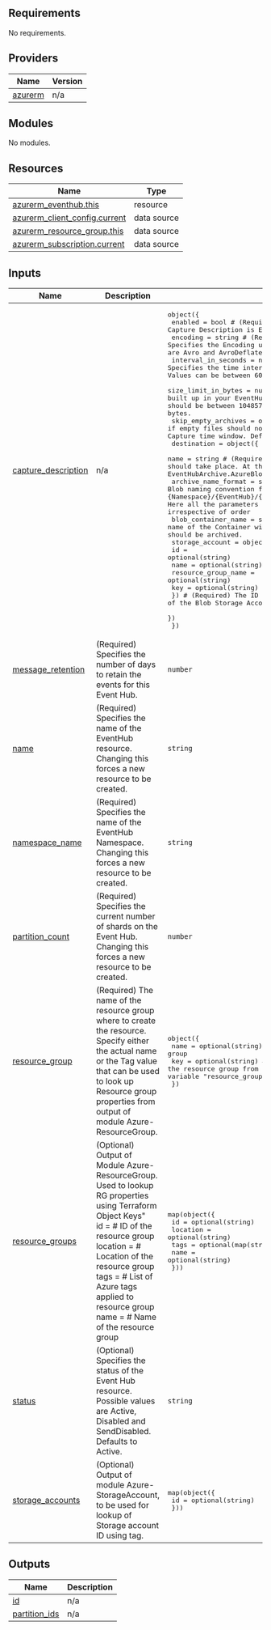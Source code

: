 <!-- BEGIN_TF_DOCS -->
## Requirements

No requirements.

## Providers

| Name | Version |
|------|---------|
| <a name="provider_azurerm"></a> [azurerm](#provider\_azurerm) | n/a |

## Modules

No modules.

## Resources

| Name | Type |
|------|------|
| [azurerm_eventhub.this](https://registry.terraform.io/providers/hashicorp/azurerm/latest/docs/resources/eventhub) | resource |
| [azurerm_client_config.current](https://registry.terraform.io/providers/hashicorp/azurerm/latest/docs/data-sources/client_config) | data source |
| [azurerm_resource_group.this](https://registry.terraform.io/providers/hashicorp/azurerm/latest/docs/data-sources/resource_group) | data source |
| [azurerm_subscription.current](https://registry.terraform.io/providers/hashicorp/azurerm/latest/docs/data-sources/subscription) | data source |

## Inputs

| Name | Description | Type | Default | Required |
|------|-------------|------|---------|:--------:|
| <a name="input_capture_description"></a> [capture\_description](#input\_capture\_description) | n/a | <pre>object({<br>    enabled             = bool           #   (Required) Specifies if the Capture Description is Enabled.<br>    encoding            = string         #   (Required) Specifies the Encoding used for the Capture Description. Possible values are Avro and AvroDeflate.<br>    interval_in_seconds = number         #   (Optional) Specifies the time interval in seconds at which the capture will happen. Values can be between 60 and 900 seconds. Defaults to 300 seconds.<br>    size_limit_in_bytes = number         #   (Optional) Specifies the amount of data built up in your EventHub before a Capture Operation occurs. Value should be between 10485760 and 524288000 bytes. Defaults to 314572800 bytes.<br>    skip_empty_archives = optional(bool) #   (Optional) Specifies if empty files should not be emitted if no events occur during the Capture time window. Defaults to false.<br>    destination = object({<br>      name                = string #   (Required) The Name of the Destination where the capture should take place. At this time the only supported value is EventHubArchive.AzureBlockBlob.<br>      archive_name_format = string #   The Blob naming convention for archiving. e.g. {Namespace}/{EventHub}/{PartitionId}/{Year}/{Month}/{Day}/{Hour}/{Minute}/{Second}. Here all the parameters (Namespace,EventHub .. etc) are mandatory irrespective of order<br>      blob_container_name = string #   (Required) The name of the Container within the Blob Storage Account where messages should be archived.<br>      storage_account = object({<br>        id                  = optional(string)<br>        name                = optional(string)<br>        resource_group_name = optional(string)<br>        key                 = optional(string)<br>      }) #   (Required) The ID of the Blob Storage Account where messages should be archived.<br>    })<br>  })</pre> | `null` | no |
| <a name="input_message_retention"></a> [message\_retention](#input\_message\_retention) | (Required) Specifies the number of days to retain the events for this Event Hub. | `number` | n/a | yes |
| <a name="input_name"></a> [name](#input\_name) | (Required) Specifies the name of the EventHub resource. <br>  Changing this forces a new resource to be created. | `string` | n/a | yes |
| <a name="input_namespace_name"></a> [namespace\_name](#input\_namespace\_name) | (Required) Specifies the name of the EventHub Namespace. <br>  Changing this forces a new resource to be created. | `string` | n/a | yes |
| <a name="input_partition_count"></a> [partition\_count](#input\_partition\_count) | (Required) Specifies the current number of shards on the Event Hub. Changing this forces a new resource to be created. | `number` | n/a | yes |
| <a name="input_resource_group"></a> [resource\_group](#input\_resource\_group) | (Required) The name of the resource group where to create the resource. Specify either the actual name or the Tag value that can be used to look up Resource group properties from output of module Azure-ResourceGroup. | <pre>object({<br>    name = optional(string) # Name of the resource group<br>    key  = optional(string) # Terraform Object Key to use to find the resource group from output of module Azure-ResourceGroup supplied to variable "resource_groups"<br>  })</pre> | n/a | yes |
| <a name="input_resource_groups"></a> [resource\_groups](#input\_resource\_groups) | (Optional) Output of Module Azure-ResourceGroup. Used to lookup RG properties using Terraform Object Keys"<br>    id       = # ID of the resource group<br>    location = # Location of the resource group<br>    tags     = # List of Azure tags applied to resource group<br>    name     = # Name of the resource group | <pre>map(object({<br>    id       = optional(string)<br>    location = optional(string)<br>    tags     = optional(map(string))<br>    name     = optional(string)<br>  }))</pre> | `{}` | no |
| <a name="input_status"></a> [status](#input\_status) | (Optional) Specifies the status of the Event Hub resource. Possible values are Active, Disabled and SendDisabled. Defaults to Active. | `string` | `null` | no |
| <a name="input_storage_accounts"></a> [storage\_accounts](#input\_storage\_accounts) | (Optional) Output of module Azure-StorageAccount, to be used for lookup of Storage account ID using tag. | <pre>map(object({<br>    id = optional(string)<br>  }))</pre> | `{}` | no |

## Outputs

| Name | Description |
|------|-------------|
| <a name="output_id"></a> [id](#output\_id) | n/a |
| <a name="output_partition_ids"></a> [partition\_ids](#output\_partition\_ids) | n/a |
<!-- END_TF_DOCS -->